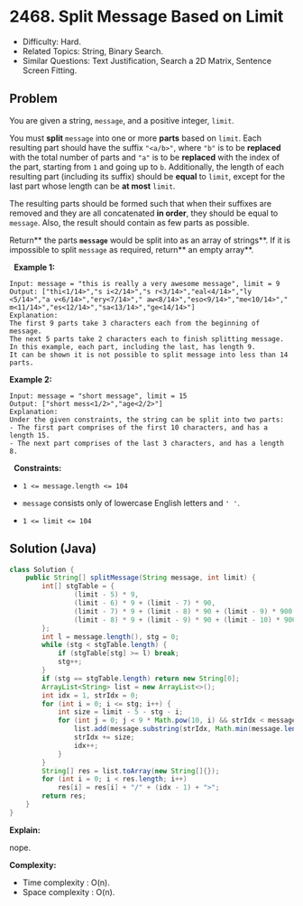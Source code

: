 # 2468. Split Message Based on Limit

- Difficulty: Hard.
- Related Topics: String, Binary Search.
- Similar Questions: Text Justification, Search a 2D Matrix, Sentence Screen Fitting.

## Problem

You are given a string, ```message```, and a positive integer, ```limit```.

You must **split** ```message``` into one or more **parts** based on ```limit```. Each resulting part should have the suffix ```"<a/b>"```, where ```"b"``` is to be **replaced** with the total number of parts and ```"a"``` is to be **replaced** with the index of the part, starting from ```1``` and going up to ```b```. Additionally, the length of each resulting part (including its suffix) should be **equal** to ```limit```, except for the last part whose length can be **at most** ```limit```.

The resulting parts should be formed such that when their suffixes are removed and they are all concatenated **in order**, they should be equal to ```message```. Also, the result should contain as few parts as possible.

Return** the parts **```message```** would be split into as an array of strings**. If it is impossible to split ```message``` as required, return** an empty array**.

 
**Example 1:**

```
Input: message = "this is really a very awesome message", limit = 9
Output: ["thi<1/14>","s i<2/14>","s r<3/14>","eal<4/14>","ly <5/14>","a v<6/14>","ery<7/14>"," aw<8/14>","eso<9/14>","me<10/14>"," m<11/14>","es<12/14>","sa<13/14>","ge<14/14>"]
Explanation:
The first 9 parts take 3 characters each from the beginning of message.
The next 5 parts take 2 characters each to finish splitting message. 
In this example, each part, including the last, has length 9. 
It can be shown it is not possible to split message into less than 14 parts.
```

**Example 2:**

```
Input: message = "short message", limit = 15
Output: ["short mess<1/2>","age<2/2>"]
Explanation:
Under the given constraints, the string can be split into two parts: 
- The first part comprises of the first 10 characters, and has a length 15.
- The next part comprises of the last 3 characters, and has a length 8.
```

 
**Constraints:**


	
- ```1 <= message.length <= 104```
	
- ```message``` consists only of lowercase English letters and ```' '```.
	
- ```1 <= limit <= 104```



## Solution (Java)

```java
class Solution {
    public String[] splitMessage(String message, int limit) {
        int[] stgTable = {
                (limit - 5) * 9,
                (limit - 6) * 9 + (limit - 7) * 90,
                (limit - 7) * 9 + (limit - 8) * 90 + (limit - 9) * 900,
                (limit - 8) * 9 + (limit - 9) * 90 + (limit - 10) * 900 + (limit - 11) * 9000,
        };
        int l = message.length(), stg = 0;
        while (stg < stgTable.length) {
            if (stgTable[stg] >= l) break;
            stg++;
        }
        if (stg == stgTable.length) return new String[0];
        ArrayList<String> list = new ArrayList<>();
        int idx = 1, strIdx = 0;
        for (int i = 0; i <= stg; i++) {
            int size = limit - 5 - stg - i;
            for (int j = 0; j < 9 * Math.pow(10, i) && strIdx < message.length(); j++) {
                list.add(message.substring(strIdx, Math.min(message.length(), strIdx + size)) + "<" + idx);
                strIdx += size;
                idx++;
            }
        }
        String[] res = list.toArray(new String[]{});
        for (int i = 0; i < res.length; i++)
            res[i] = res[i] + "/" + (idx - 1) + ">";
        return res;
    }
}
```

**Explain:**

nope.

**Complexity:**

* Time complexity : O(n).
* Space complexity : O(n).
